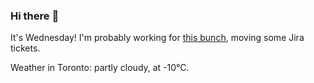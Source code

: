 ### Hi there :wave:

It's Wednesday! I'm probably working for [this bunch](https://github.com/kohofinancial), moving some Jira tickets.

Weather in Toronto: partly cloudy, at -10°C.
